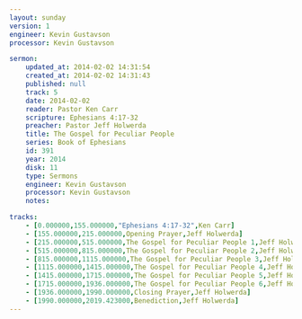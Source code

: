 ```yaml
---
layout: sunday
version: 1
engineer: Kevin Gustavson
processor: Kevin Gustavson

sermon:
    updated_at: 2014-02-02 14:31:54
    created_at: 2014-02-02 14:31:43
    published: null
    track: 5
    date: 2014-02-02
    reader: Pastor Ken Carr
    scripture: Ephesians 4:17-32
    preacher: Pastor Jeff Holwerda
    title: The Gospel for Peculiar People
    series: Book of Ephesians
    id: 391
    year: 2014
    disk: 11
    type: Sermons
    engineer: Kevin Gustavson
    processor: Kevin Gustavson
    notes: 

tracks:
    - [0.000000,155.000000,"Ephesians 4:17-32",Ken Carr]
    - [155.000000,215.000000,Opening Prayer,Jeff Holwerda]
    - [215.000000,515.000000,The Gospel for Peculiar People 1,Jeff Holwerda]
    - [515.000000,815.000000,The Gospel for Peculiar People 2,Jeff Holwerda]
    - [815.000000,1115.000000,The Gospel for Peculiar People 3,Jeff Holwerda]
    - [1115.000000,1415.000000,The Gospel for Peculiar People 4,Jeff Holwerda]
    - [1415.000000,1715.000000,The Gospel for Peculiar People 5,Jeff Holwerda]
    - [1715.000000,1936.000000,The Gospel for Peculiar People 6,Jeff Holwerda]
    - [1936.000000,1990.000000,Closing Prayer,Jeff Holwerda]
    - [1990.000000,2019.423000,Benediction,Jeff Holwerda]
---
```

